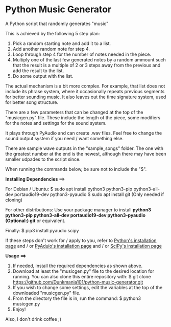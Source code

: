 # Python Music Generator

A Python script that randomly generates "music"

This is achieved by the following 5 step plan:
1. Pick a random starting note and add it to a list.
2. Add another random note for step 4.
3. Loop through step 4 for the number of notes needed in the piece.
4. Multiply one of the last few generated notes by a random ammount such that
the result is a multiple of 2 or 3 steps away from the previous and add
the result to the list.
5. Do some output with the list.

The actual mechanism is a bit more complex. For example, that list does not include its phrase system,
where it occasionally repeats previous segments for better sounding music. It also leaves out the time signature system,
used for better song structure.


There are a few parameters that can be changed at the top of the "musicgen.py" file.
These include the length of the piece, some modifiers for the notes and settings for the sound system.


It plays through PyAudio and can create .wav files.
Feel free to change the sound output system if you need / want something else.


There are sample wave outputs in the "sample_songs" folder.
The one with the greatest number at the end is the newest, although there may have been smaller udpades to the script since.

When running the commands below, be sure not to include the "$".



__Installing Dependencies ==>__

For Debian / Ubuntu:
$ sudo apt install python3 python3-pip python3-all-dev portaudio19-dev python3-pyaudio
$ sudo apt install git (Only needed if cloning)

For other distributions:
Use your package manager to install __python3 python3-pip python3-all-dev portaudio19-dev python3-pyaudio (Optional:) git__ or equivalent.

Finally:
$ pip3 install pyaudio scipy

If these steps don't work for / apply to you, refer to [Python's installation page](https://www.python.org/downloads/ "Python's installation page") and / or [PyAduio's installation page](https://people.csail.mit.edu/hubert/pyaudio/ "PyAduio's installation page") and / or [SciPy's installation page](https://www.scipy.org/install.html "SciPy's installation page")



__Usage ==>__

1. If needed, install the required dependencies as shown above.
2. Download at least the "musicgen.py" file to the desired location for running. You can also clone this entire repository with:
$ git clone https://github.com/Dunkmania101/python-music-generator.git
3. If you wish to change some settings, edit the variables at the top of the downloaded "musicgen.py" file.
4. From the directory the file is in, run the command:
$ python3 musicgen.py
5. Enjoy!


Also, I don't drink coffee ;)